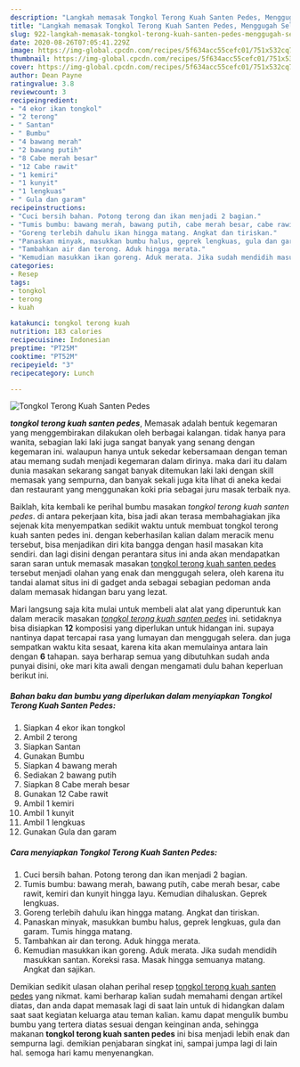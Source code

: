 ```yaml
---
description: "Langkah memasak Tongkol Terong Kuah Santen Pedes, Menggugah Selera"
title: "Langkah memasak Tongkol Terong Kuah Santen Pedes, Menggugah Selera"
slug: 922-langkah-memasak-tongkol-terong-kuah-santen-pedes-menggugah-selera
date: 2020-08-26T07:05:41.229Z
image: https://img-global.cpcdn.com/recipes/5f634acc55cefc01/751x532cq70/tongkol-terong-kuah-santen-pedes-foto-resep-utama.jpg
thumbnail: https://img-global.cpcdn.com/recipes/5f634acc55cefc01/751x532cq70/tongkol-terong-kuah-santen-pedes-foto-resep-utama.jpg
cover: https://img-global.cpcdn.com/recipes/5f634acc55cefc01/751x532cq70/tongkol-terong-kuah-santen-pedes-foto-resep-utama.jpg
author: Dean Payne
ratingvalue: 3.8
reviewcount: 3
recipeingredient:
- "4 ekor ikan tongkol"
- "2 terong"
- " Santan"
- " Bumbu"
- "4 bawang merah"
- "2 bawang putih"
- "8 Cabe merah besar"
- "12 Cabe rawit"
- "1 kemiri"
- "1 kunyit"
- "1 lengkuas"
- " Gula dan garam"
recipeinstructions:
- "Cuci bersih bahan. Potong terong dan ikan menjadi 2 bagian."
- "Tumis bumbu: bawang merah, bawang putih, cabe merah besar, cabe rawit, kemiri dan kunyit hingga layu. Kemudian dihaluskan. Geprek lengkuas."
- "Goreng terlebih dahulu ikan hingga matang. Angkat dan tiriskan."
- "Panaskan minyak, masukkan bumbu halus, geprek lengkuas, gula dan garam. Tumis hingga matang."
- "Tambahkan air dan terong. Aduk hingga merata."
- "Kemudian masukkan ikan goreng. Aduk merata. Jika sudah mendidih masukkan santan. Koreksi rasa. Masak hingga semuanya matang. Angkat dan sajikan."
categories:
- Resep
tags:
- tongkol
- terong
- kuah

katakunci: tongkol terong kuah 
nutrition: 183 calories
recipecuisine: Indonesian
preptime: "PT25M"
cooktime: "PT52M"
recipeyield: "3"
recipecategory: Lunch

---
```



![Tongkol Terong Kuah Santen Pedes](https://img-global.cpcdn.com/recipes/5f634acc55cefc01/751x532cq70/tongkol-terong-kuah-santen-pedes-foto-resep-utama.jpg)

<b><i>tongkol terong kuah santen pedes</i></b>, Memasak adalah bentuk kegemaran yang menggembirakan dilakukan oleh berbagai kalangan. tidak hanya para wanita, sebagian laki laki juga sangat banyak yang senang dengan kegemaran ini. walaupun hanya untuk sekedar kebersamaan dengan teman atau memang sudah menjadi kegemaran dalam dirinya. maka dari itu dalam dunia masakan sekarang sangat banyak ditemukan laki laki dengan skill memasak yang sempurna, dan banyak sekali juga kita lihat di aneka kedai dan restaurant yang menggunakan koki pria sebagai juru masak terbaik nya.

Baiklah, kita kembali ke perihal bumbu masakan <i>tongkol terong kuah santen pedes</i>. di antara pekerjaan kita, bisa jadi akan terasa membahagiakan jika sejenak kita menyempatkan sedikit waktu untuk membuat tongkol terong kuah santen pedes ini. dengan keberhasilan kalian dalam meracik menu tersebut, bisa menjadikan diri kita bangga dengan hasil masakan kita sendiri. dan lagi disini dengan perantara situs ini anda akan mendapatkan saran saran untuk memasak masakan <u>tongkol terong kuah santen pedes</u> tersebut menjadi olahan yang enak dan menggugah selera, oleh karena itu tandai alamat situs ini di gadget anda sebagai sebagian pedoman anda dalam memasak hidangan baru yang lezat.




Mari langsung saja kita mulai untuk membeli alat alat yang diperuntuk kan dalam meracik masakan <u><i>tongkol terong kuah santen pedes</i></u> ini. setidaknya bisa disiapkan <b>12</b> komposisi yang diperlukan untuk hidangan ini. supaya nantinya dapat tercapai rasa yang lumayan dan menggugah selera. dan juga sempatkan waktu kita sesaat, karena kita akan memulainya antara lain dengan <b>6</b> tahapan. saya berharap semua yang dibutuhkan sudah anda punyai disini, oke mari kita awali dengan mengamati dulu bahan keperluan berikut ini.

<!--inarticleads1-->

##### Bahan baku dan bumbu yang diperlukan dalam menyiapkan Tongkol Terong Kuah Santen Pedes:

1. Siapkan 4 ekor ikan tongkol
1. Ambil 2 terong
1. Siapkan  Santan
1. Gunakan  Bumbu
1. Siapkan 4 bawang merah
1. Sediakan 2 bawang putih
1. Siapkan 8 Cabe merah besar
1. Gunakan 12 Cabe rawit
1. Ambil 1 kemiri
1. Ambil 1 kunyit
1. Ambil 1 lengkuas
1. Gunakan  Gula dan garam




<!--inarticleads2-->

##### Cara menyiapkan Tongkol Terong Kuah Santen Pedes:

1. Cuci bersih bahan. Potong terong dan ikan menjadi 2 bagian.
1. Tumis bumbu: bawang merah, bawang putih, cabe merah besar, cabe rawit, kemiri dan kunyit hingga layu. Kemudian dihaluskan. Geprek lengkuas.
1. Goreng terlebih dahulu ikan hingga matang. Angkat dan tiriskan.
1. Panaskan minyak, masukkan bumbu halus, geprek lengkuas, gula dan garam. Tumis hingga matang.
1. Tambahkan air dan terong. Aduk hingga merata.
1. Kemudian masukkan ikan goreng. Aduk merata. Jika sudah mendidih masukkan santan. Koreksi rasa. Masak hingga semuanya matang. Angkat dan sajikan.




Demikian sedikit ulasan olahan perihal resep <u>tongkol terong kuah santen pedes</u> yang nikmat. kami berharap kalian sudah memahami dengan artikel diatas, dan anda dapat memasak lagi di saat lain untuk di hidangkan dalam saat saat kegiatan keluarga atau teman kalian. kamu dapat mengulik bumbu bumbu yang tertera diatas sesuai dengan keinginan anda, sehingga makanan <b>tongkol terong kuah santen pedes</b> ini bisa menjadi lebih enak dan sempurna lagi. demikian penjabaran singkat ini, sampai jumpa lagi di lain hal. semoga hari kamu menyenangkan.
